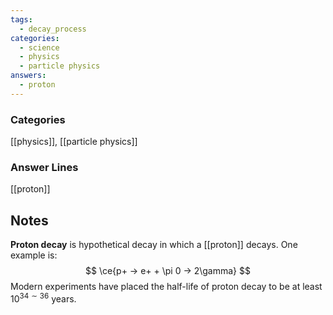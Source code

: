 ```yaml
---
tags:
  - decay_process
categories:
  - science
  - physics
  - particle physics
answers:
  - proton
---
```

### Categories
[[physics]], [[particle physics]]
### Answer Lines
[[proton]]
## Notes
**Proton decay** is hypothetical decay in which a [[proton]] decays. One example is:
$$
\ce{p+ -> e+ + \pi 0 -> 2\gamma}
$$
Modern experiments have placed the half-life of proton decay to be at least $10^{34 \sim 36}$ years.